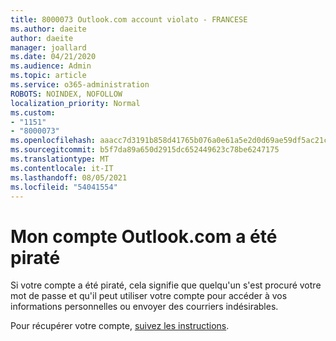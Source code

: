 ```yaml
---
title: 8000073 Outlook.com account violato - FRANCESE
ms.author: daeite
author: daeite
manager: joallard
ms.date: 04/21/2020
ms.audience: Admin
ms.topic: article
ms.service: o365-administration
ROBOTS: NOINDEX, NOFOLLOW
localization_priority: Normal
ms.custom:
- "1151"
- "8000073"
ms.openlocfilehash: aaacc7d3191b858d41765b076a0e61a5e2d0d69ae59df5ac21c9c65ce298f5a7
ms.sourcegitcommit: b5f7da89a650d2915dc652449623c78be6247175
ms.translationtype: MT
ms.contentlocale: it-IT
ms.lasthandoff: 08/05/2021
ms.locfileid: "54041554"
---
```

# <a name="mon-compte-outlookcom-a-t-pirat"></a>Mon compte Outlook.com a été piraté

Si votre compte a été piraté, cela signifie que quelqu'un s'est procuré votre mot de passe et qu'il peut utiliser votre compte pour accéder à vos informations personnelles ou envoyer des courriers indésirables.

Pour récupérer votre compte, [suivez les instructions](https://support.office.com/fr-fr/article/mon-compte-outlook-com-a-été-piraté-35993ac5-ac2f-494e-aacb-5232dda453d8?ui=fr-FR&rs=fr-FR&ad=FR?wt.mc_id=Office_Outlook_com_Alchemy).